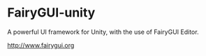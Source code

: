 # FairyGUI-unity
A powerful UI framework for Unity, with the use of FairyGUI Editor. 

http://www.fairygui.org
